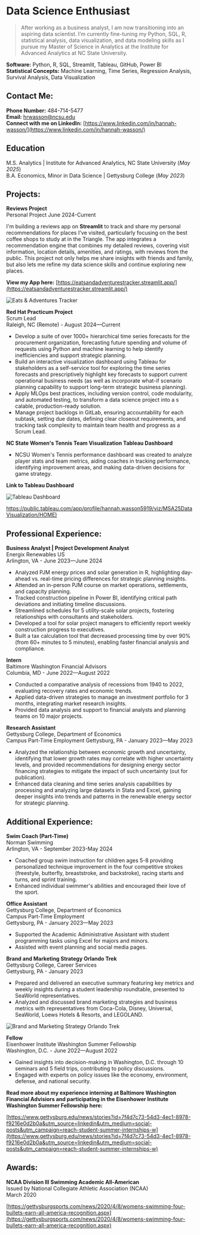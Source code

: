 # Data Science Enthusiast <br>

> After working as a business analyst, I am now transitioning into an aspiring data scientist. I’m currently fine-tuning my Python, SQL, R, statistical analysis, data visualization, and data modeling skills as I pursue my Master of Science in Analytics at the Institute for Advanced Analytics at NC State University. <br>

**Software:** Python, R, SQL, Streamlit, Tableau, GitHub, Power BI <br>
**Statistical Concepts:** Machine Learning, Time Series, Regression Analysis, Survival Analysis, Data Visualization<br>

## Contact Me: <br>

**Phone Number:** 484-714-5477<br>
**Email:** hrwasson@ncsu.edu<br>
**Connect with me on LinkedIn:** [https://www.linkedin.com/in/hannah-wasson/](https://www.linkedin.com/in/hannah-wasson/)<br>

## Education <br>

M.S. Analytics | Institute for Advanced Analytics, NC State University (_May 2025_)<br>
B.A. Economics, Minor in Data Science | Gettysburg College (_May 2023_)<br>

## Projects:<br>

**Reviews Project**<br>
Personal Project
June 2024-Current

I'm building a reviews app on **Streamlit** to track and share my personal recommendations for places I've visited, particularly focusing on the best coffee shops to study at in the Triangle. The app integrates a recommendation engine that combines my detailed reviews, covering visit information, location details, amenities, and ratings, with reviews from the public. This project not only helps me share insights with friends and family, but also lets me refine my data science skills and continue exploring new places.<br>

**View my App here:** [https://eatsandadventurestracker.streamlit.app/](https://eatsandadventurestracker.streamlit.app/)

![Eats & Adventures Tracker](reviews_project.png)

**Red Hat Practicum Project** <br>
Scrum Lead<br>
Raleigh, NC (Remote) - August 2024—Current<br>

- Develop a suite of over 1000+ hierarchical time series forecasts for the procurement organization, forecasting future
spending and volume of requests using Python and machine learning to help identify inefficiencies and support
strategic planning.<br>
- Build an interactive visualization dashboard using Tableau for stakeholders as a self-service tool for exploring the
time series forecasts and prescriptively highlight key forecasts to support current operational business needs (as well
as incorporate what-if scenario planning capability to support long-term strategic business planning).<br>
- Apply MLOps best practices, including version control, code modularity, and automated testing, to transform a data science project into a s
calable, production-ready solution.<br>
- Manage project backlogs in GitLab, ensuring accountability for each subtask, setting due dates, defining clear
closeout requirements, and tracking task complexity to maintain team health and progress as a Scrum Lead.<br>

**NC State Women's Tennis Team Visualization Tableau Dashboard**<br>
- NCSU Women's Tennis performance dashboard was created to analyze player stats and team metrics, aiding coaches in tracking performance, 
identifying improvement areas, and making data-driven decisions for game strategy.<br>

**Link to Tableau Dashboard**<br>

![Tableau Dashboard](dashboard.jpg)

[https://public.tableau.com/app/profile/hannah.wasson5919/viz/MSA25DataVisualization/HOME)](https://public.tableau.com/app/profile/hannah.wasson5919/viz/MSA25DataVisualization/HOME)<br>

## Professional Experience: <br>

**Business Analyst | Project Development Analyst**<br>
Energix Renewables US<br>
Arlington, VA - June 2023—June 2024<br>

- Analyzed PJM energy prices and solar generation in R, highlighting day-ahead vs. real-time pricing differences for strategic planning insights.<br>
- Attended an in-person PJM course on market operations, settlements, and capacity planning.<br>
- Tracked construction pipeline in Power BI, identifying critical path deviations and initiating timeline discussions.<br>
- Streamlined schedules for 5 utility-scale solar projects, fostering relationships with consultants and stakeholders.<br>
- Developed a tool for solar project managers to efficiently report weekly construction progress to executives.<br>
- Built a tax calculation tool that decreased processing time by over 90% (from 60+ minutes to 5 minutes), enabling faster 
financial analysis and compliance.<br>

**Intern** <br>
Baltimore Washington Financial Advisors<br>
Columbia, MD - June 2022—August 2022<br>

- Conducted a comparative analysis of recessions from 1940 to 2022, evaluating recovery rates and economic trends.<br>
- Applied data-driven strategies to manage an investment portfolio for 3 months, integrating market research insights.<br>
- Provided data analysis and support to financial analysts and planning teams on 10 major projects.<br>

**Research Assistant**<br>
Gettysburg College, Department of Economics<br>
Campus Part-Time Employment
Gettysburg, PA - January 2023—May 2023<br>

- Analyzed the relationship between economic growth and uncertainty, identifying that lower growth rates may correlate with higher uncertainty levels, 
and provided recommendations for designing energy sector financing strategies to mitigate the impact of such uncertainty (out for publication).<br>
- Enhanced data cleaning and time series analysis capabilities by processing and analyzing large datasets in Stata
and Excel, gaining deeper insights into trends and patterns in the renewable energy sector for strategic planning.<br>

## Additional Experience: <be>

**Swim Coach (Part-Time)** <br>
Norman Swimming <br>
Arlington, VA - September 2023-May 2024 <br>

- Coached group swim instruction for children ages 5-8 providing personalized technique improvement in the four competitive strokes (freestyle, butterfly, breaststroke, and backstroke), racing starts and turns, and sprint training.
- Enhanced individual swimmer's abilities and encouraged their love of the sport.

**Office Assistant**<br>
Gettysburg College, Department of Economics<br>
Campus Part-Time Employment <br>
Gettysburg, PA - January 2023—May 2023<br>

- Supported the Academic Administrative Assistant with student programming tasks using Excel for majors and minors.
- Assisted with event planning and social media pages. 
  
**Brand and Marketing Strategy Orlando Trek**<br>
Gettysburg College, Career Services <br>
Gettysburg, PA - January 2023<br>

- Prepared and delivered an executive summary featuring key metrics and weekly insights during a student leadership roundtable, presented to SeaWorld representatives.<br>
- Analyzed and discussed brand marketing strategies and business metrics with representatives from Coca-Cola,
Disney, Universal, SeaWorld, Loews Hotels & Resorts, and LEGOLAND.<be>

![Brand and Marketing Strategy Orlando Trek](marketing.jpg)


**Fellow**<br>
Eisenhower Institute Washington Summer Fellowship <br>
Washington, D.C. - June 2022—August 2022<br>

- Gained insights into decision-making in Washington, D.C. through 10 seminars and 5 field trips, contributing to policy discussions.<br>
- Engaged with experts on policy issues like the economy, environment, defense, and national security.<br>

**Read more about my experience interning at Baltimore Washington Financial Advisiors and participating in the Eisenhower Institute Washington Summer Fellowship here:**<br>

[https://www.gettysburg.edu/news/stories?id=7f4d7c73-54d3-4ec1-8978-f9216e0d2b0a&utm_source=linkedin&utm_medium=social-posts&utm_campaign=reach-student-summer-internships-w](https://www.gettysburg.edu/news/stories?id=7f4d7c73-54d3-4ec1-8978-f9216e0d2b0a&utm_source=linkedin&utm_medium=social-posts&utm_campaign=reach-student-summer-internships-w)

## Awards:<br>

**NCAA Division III Swimming Academic All-American**<br>
Issued by National Collegiate Athletic Association (NCAA)<br>
March 2020<br>

[https://gettysburgsports.com/news/2020/4/8/womens-swimming-four-bullets-earn-all-america-recognition.aspx](https://gettysburgsports.com/news/2020/4/8/womens-swimming-four-bullets-earn-all-america-recognition.aspx)

